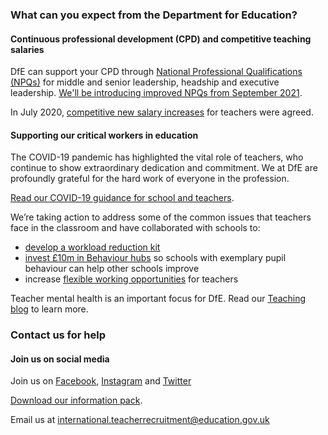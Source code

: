 ### What can you expect from the Department for Education?

#### Continuous professional development (CPD) and competitive teaching salaries

DfE can support your CPD through [National Professional Qualifications (NPQs)](https://www.gov.uk/government/publications/national-professional-qualifications-npqs-list-of-providers)
for middle and senior leadership, headship and executive leadership.
[We'll be introducing improved NPQs from September 2021](https://www.gov.uk/government/publications/national-professional-qualifications-frameworks-from-september-2021).

In July 2020, [competitive new salary increases](https://www.gov.uk/government/news/teachers-set-for-biggest-pay-rise-in-fifteen-years) for teachers were agreed.

#### Supporting our critical workers in education

The COVID-19 pandemic has highlighted the vital role of teachers, who continue
to show extraordinary dedication and commitment. We at DfE are profoundly
grateful for the hard work of everyone in the profession.

[Read our COVID-19 guidance for school and teachers](https://www.gov.uk/government/collections/guidance-for-schools-coronavirus-covid-19).

We’re taking action to address some of the common issues that teachers face in the classroom and have collaborated with schools to:

* [develop a workload reduction kit](https://www.gov.uk/guidance/school-workload-reduction-toolkit)
* [invest £10m in Behaviour hubs](https://www.gov.uk/guidance/behaviour-hubs)
  so schools with exemplary pupil behaviour can help other schools improve
* increase [flexible working opportunities](https://www.gov.uk/government/collections/flexible-working-resources-for-teachers-and-schools)
  for teachers

Teacher mental health is an important focus for DfE. Read our [Teaching blog](https://teaching.blog.gov.uk/) to
learn more.

### Contact us for help

#### Join us on social media

Join us on [Facebook](https://www.facebook.com/getintoteaching),
[Instagram](https://www.instagram.com/get_into_teaching/) and
[Twitter](https://twitter.com/getintoteaching)

[Download our information pack](https://drive.google.com/file/d/1OP89ZGelBLU_T3ds4c-BFeMzyhA4OpBK/view?usp=sharing).

Email us at international.teacherrecruitment@education.gov.uk
